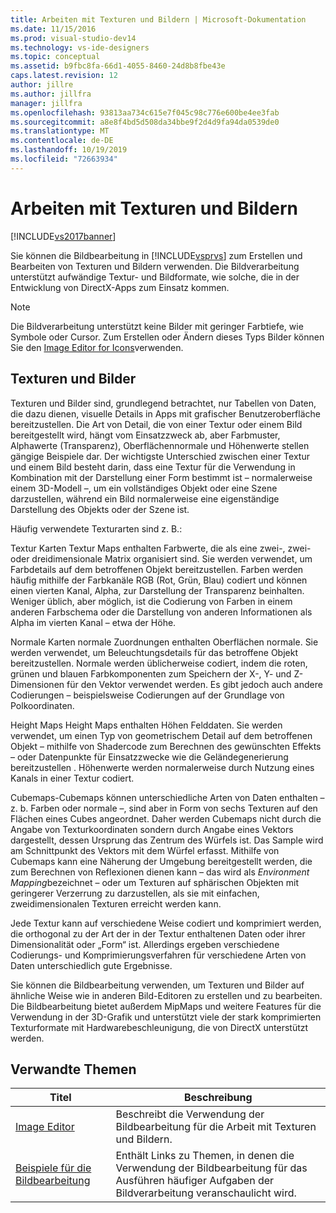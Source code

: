 ```yaml
---
title: Arbeiten mit Texturen und Bildern | Microsoft-Dokumentation
ms.date: 11/15/2016
ms.prod: visual-studio-dev14
ms.technology: vs-ide-designers
ms.topic: conceptual
ms.assetid: b9fbc8fa-66d1-4055-8460-24d8b8fbe43e
caps.latest.revision: 12
author: jillre
ms.author: jillfra
manager: jillfra
ms.openlocfilehash: 93813aa734c615e7f045c98c776e600be4ee3fab
ms.sourcegitcommit: a8e8f4bd5d508da34bbe9f2d4d9fa94da0539de0
ms.translationtype: MT
ms.contentlocale: de-DE
ms.lasthandoff: 10/19/2019
ms.locfileid: "72663934"
---
```

# <a name="working-with-textures-and-images"></a>Arbeiten mit Texturen und Bildern
[!INCLUDE[vs2017banner](../includes/vs2017banner.md)]

Sie können die Bildbearbeitung in [!INCLUDE[vsprvs](../includes/vsprvs-md.md)] zum Erstellen und Bearbeiten von Texturen und Bildern verwenden. Die Bildverarbeitung unterstützt aufwändige Textur- und Bildformate, wie solche, die in der Entwicklung von DirectX-Apps zum Einsatz kommen.

> [!NOTE]
> Die Bildverarbeitung unterstützt keine Bilder mit geringer Farbtiefe, wie Symbole oder Cursor. Zum Erstellen oder Ändern dieses Typs Bilder können Sie den [Image Editor for Icons](https://msdn.microsoft.com/library/586d2b8b-0348-4883-a85d-1ff0ddbf14dd)verwenden.

## <a name="textures-and-images"></a>Texturen und Bilder
 Texturen und Bilder sind, grundlegend betrachtet, nur Tabellen von Daten, die dazu dienen, visuelle Details in Apps mit grafischer Benutzeroberfläche bereitzustellen. Die Art von Detail, die von einer Textur oder einem Bild bereitgestellt wird, hängt vom Einsatzzweck ab, aber Farbmuster, Alphawerte (Transparenz), Oberflächennormale und Höhenwerte stellen gängige Beispiele dar. Der wichtigste Unterschied zwischen einer Textur und einem Bild besteht darin, dass eine Textur für die Verwendung in Kombination mit der Darstellung einer Form bestimmt ist – normalerweise einem 3D-Modell –, um ein vollständiges Objekt oder eine Szene darzustellen, während ein Bild normalerweise eine eigenständige Darstellung des Objekts oder der Szene ist.

 Häufig verwendete Texturarten sind z. B.:

 Textur Karten Textur Maps enthalten Farbwerte, die als eine zwei-, zwei-oder dreidimensionale Matrix organisiert sind. Sie werden verwendet, um Farbdetails auf dem betroffenen Objekt bereitzustellen. Farben werden häufig mithilfe der Farbkanäle RGB (Rot, Grün, Blau) codiert und können einen vierten Kanal, Alpha, zur Darstellung der Transparenz beinhalten. Weniger üblich, aber möglich, ist die Codierung von Farben in einem anderen Farbschema oder die Darstellung von anderen Informationen als Alpha im vierten Kanal – etwa der Höhe.

 Normale Karten normale Zuordnungen enthalten Oberflächen normale. Sie werden verwendet, um Beleuchtungsdetails für das betroffene Objekt bereitzustellen. Normale werden üblicherweise codiert, indem die roten, grünen und blauen Farbkomponenten zum Speichern der X-, Y- und Z-Dimensionen für den Vektor verwendet werden. Es gibt jedoch auch andere Codierungen – beispielsweise Codierungen auf der Grundlage von Polkoordinaten.

 Height Maps Height Maps enthalten Höhen Felddaten. Sie werden verwendet, um einen Typ von geometrischem Detail auf dem betroffenen Objekt – mithilfe von Shadercode zum Berechnen des gewünschten Effekts – oder Datenpunkte für Einsatzzwecke wie die Geländegenerierung bereitzustellen . Höhenwerte werden normalerweise durch Nutzung eines Kanals in einer Textur codiert.

 Cubemaps-Cubemaps können unterschiedliche Arten von Daten enthalten – z. b. Farben oder normale –, sind aber in Form von sechs Texturen auf den Flächen eines Cubes angeordnet. Daher werden Cubemaps nicht durch die Angabe von Texturkoordinaten sondern durch Angabe eines Vektors dargestellt, dessen Ursprung das Zentrum des Würfels ist. Das Sample wird am Schnittpunkt des Vektors mit dem Würfel erfasst. Mithilfe von Cubemaps kann eine Näherung der Umgebung bereitgestellt werden, die zum Berechnen von Reflexionen dienen kann – das wird als *Environment Mapping*bezeichnet – oder um Texturen auf sphärischen Objekten mit geringerer Verzerrung zu darzustellen, als sie mit einfachen, zweidimensionalen Texturen erreicht werden kann.

 Jede Textur kann auf verschiedene Weise codiert und komprimiert werden, die orthogonal zu der Art der in der Textur enthaltenen Daten oder ihrer Dimensionalität oder „Form“ ist. Allerdings ergeben verschiedene Codierungs- und Komprimierungsverfahren für verschiedene Arten von Daten unterschiedlich gute Ergebnisse.

 Sie können die Bildbearbeitung verwenden, um Texturen und Bilder auf ähnliche Weise wie in anderen Bild-Editoren zu erstellen und zu bearbeiten. Die Bildbearbeitung bietet außerdem MipMaps und weitere Features für die Verwendung in der 3D-Grafik und unterstützt viele der stark komprimierten Texturformate mit Hardwarebeschleunigung, die von DirectX unterstützt werden.

## <a name="related-topics"></a>Verwandte Themen

|Titel|Beschreibung|
|-----------|-----------------|
|[Image Editor](../designers/image-editor.md)|Beschreibt die Verwendung der Bildbearbeitung für die Arbeit mit Texturen und Bildern.|
|[Beispiele für die Bildbearbeitung](../designers/image-editor-examples.md)|Enthält Links zu Themen, in denen die Verwendung der Bildbearbeitung für das Ausführen häufiger Aufgaben der Bildverarbeitung veranschaulicht wird.|
